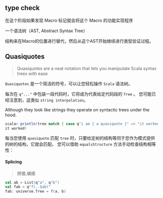 ## type check

在这个阶段如果发现 Macro 标记就会将这个 Macro 的功能实现程序



一个语法树（AST, Abstract Syntax Tree）

结构来在Macro的位置进行替代，然后从这个AST开始继续进行类型验证过程。


## Quasiquotes

> Quasiquotes are a neat notation that lets you manipulate Scala syntax trees with ease

`Quasiquotes` 是一个简洁的符号，可以让您轻松操作 `Scala` 语法树。

每次在 `q"..."` 中包装一段代码时，它将成为代表给定代码段的 `Tree` 。 
您可能已经注意到，这类似 `string interpolation`。 

Although they look like strings they operate on syntactic trees under the hood.

```scala
scala> println(tree match { case q"i am { a quasiquote }" => "it worked!" })
it worked!
```
每当您使用 `quasiquote` 匹配 `tree` 时，只要给定树的结构等同于您作为模式提供的树的结构，它就会匹配。
 您可以借助 `equalsStructure` 方法手动检查结构相等性：

#### Splicing 
> 拼接,编接

```scala
val ab = List(q"a", q"b")
val fab = q"f(..$ab)"
fab: universe.Tree = f(a, b)
```